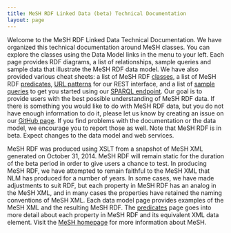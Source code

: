 ```yaml
---
title: MeSH RDF Linked Data (beta) Technical Documentation
layout: page
---
```


Welcome to the MeSH RDF Linked Data Technical Documentation. We have organized this technical documentation around MeSH classes. You can explore the classes using the Data Model links in the menu to your left. Each page provides RDF diagrams, a list of relationships, sample queries and sample data that illustrate the MeSH RDF data model. We have also provided various cheat sheets: a list of MeSH RDF [classes](./classes.html), a list of MeSH RDF [predicates](./predicates.html), [URL patterns](./rest-interface.html) for our REST interface, and a list of [sample queries](./sample-queries.html) to get you started using our [SPARQL endpoint](http://id.nlm.nih.gov/mesh/sparql). Our goal is to provide users with the best possible understanding of MeSH RDF data. If there is something you would like to do with MeSH RDF data, but you do not have enough information to do it, please let us know by creating an issue on our [GitHub page](https://github.com/HHS/meshrdf/issues). If you find problems with the documentation or the data model, we encourage you to report those as well. Note that MeSH RDF is in beta. Expect changes to the data model and web services. 

MeSH RDF was produced using XSLT from a snapshot of MeSH XML generated on October 31, 2014. MeSH RDF will remain static for the duration of the beta period in order to give users a chance to test. In producing MeSH RDF, we have attempted to remain faithful to the MeSH XML that NLM has produced for a number of years. In some cases, we have made adjustments to suit RDF, but each property in MeSH RDF has an analog in the MeSH XML, and in many cases the properties have retained the naming conventions of MeSH XML. Each data model page provides examples of the MeSH XML and the resulting MeSH RDF. The [predicates](./predicates.html) page goes into more detail about each property in MeSH RDF and its equivalent XML data element. Visit the [MeSH homepage](http://www.nlm.nih.gov/mesh/) for more information about MeSH.





